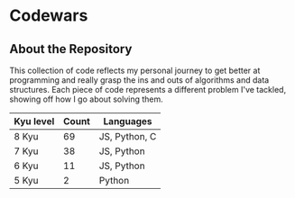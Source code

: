 # Codewars

## About the Repository
This collection of code reflects my personal journey to get better at programming and really grasp the ins and outs of algorithms and data structures. Each piece of code represents a different problem I've tackled, showing off how I go about solving them.

| Kyu level | Count | Languages |
|-----------------|-----------------|-----------------   |
|       8 Kyu     |       69        |   JS, Python, C    |
|       7 Kyu     |       38        |   JS, Python       |
|       6 Kyu     |       11        |   JS, Python       | 
|       5 Kyu     |       2         |   Python           | 
